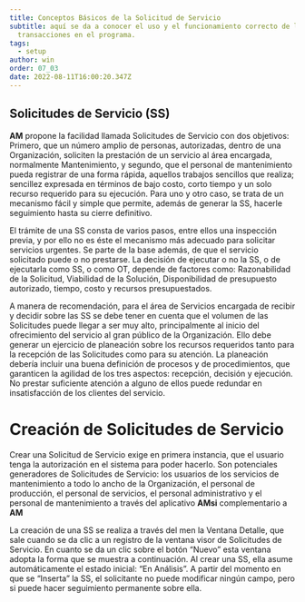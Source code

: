 ```yaml
---
title: Conceptos Básicos de la Solicitud de Servicio
subtitle: aquí se da a conocer el uso y el funcionamiento correcto de las
  transacciones en el programa.
tags:
  - setup
author: win
order: 07_03
date: 2022-08-11T16:00:20.347Z
---
```

## Solicitudes de Servicio (SS)

**AM** propone la facilidad llamada Solicitudes de Servicio con dos objetivos: Primero, que un número amplio de personas, autorizadas, dentro de una Organización, soliciten la prestación de un servicio al área encargada, normalmente Mantenimiento, y segundo, que el personal de mantenimiento pueda registrar de una forma rápida, aquellos trabajos sencillos que realiza; sencillez expresada en términos de bajo costo, corto tiempo y un solo recurso requerido para su ejecución. Para uno y otro caso, se trata de un mecanismo fácil y simple que permite, además de generar la SS, hacerle seguimiento hasta su cierre definitivo.


El trámite de una SS consta de varios pasos, entre ellos una inspección previa, y por ello no es éste el mecanismo más adecuado para solicitar servicios urgentes. Se parte de la base además, de que el servicio solicitado puede o no prestarse. La decisión de ejecutar o no la SS, o de ejecutarla como SS, o como OT, depende de factores como: Razonabilidad de la Solicitud, Viabilidad de la Solución, Disponibilidad de presupuesto autorizado, tiempo, costo y recursos presupuestados.


A manera de recomendación, para el área de Servicios encargada de recibir y decidir sobre las SS se debe tener en cuenta que el volumen de las Solicitudes puede llegar a ser muy alto, principalmente al inicio del ofrecimiento del servicio al gran público de la Organización. Ello debe generar un ejercicio de planeación sobre los recursos requeridos tanto para la recepción de las Solicitudes como para su atención. La planeación debería incluir una buena definición de procesos y de procedimientos, que garanticen la agilidad de los tres aspectos: recepción, decisión y ejecución. No prestar suficiente atención a alguno de ellos puede redundar en insatisfacción de los clientes del servicio.


# Creación de Solicitudes de Servicio

Crear una Solicitud de Servicio exige en primera instancia, que el usuario tenga la autorización en el sistema para poder hacerlo. Son potenciales generadores de Solicitudes de Servicio: los usuarios de los servicios de mantenimiento a todo lo ancho de la Organización, el personal de producción, el personal de servicios, el personal administrativo y el personal de mantenimiento a través del aplicativo **AMsi** complementario a **AM**


La creación de una SS se realiza a través del men la Ventana Detalle, que sale cuando se da clic a un registro de la ventana visor de Solicitudes de Servicio. En cuanto se da un clic sobre el botón “Nuevo” esta ventana adopta la forma que se muestra a continuación. Al crear una SS, ella asume automáticamente el estado inicial: “En Análisis”. A partir del momento en que se “Inserta” la SS, el solicitante no puede modificar ningún campo, pero si puede hacer seguimiento permanente sobre ella.






